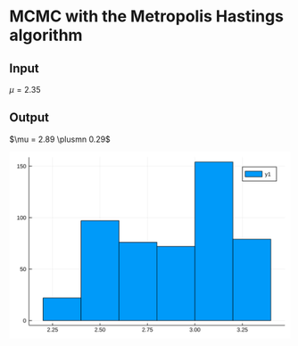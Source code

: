 #  MCMC with the Metropolis Hastings algorithm 

## Input
$\mu = 2.35$

## Output
$\mu = 2.89 \plusmn 0.29$

![Results](./examples/histogram.svg "Results")
